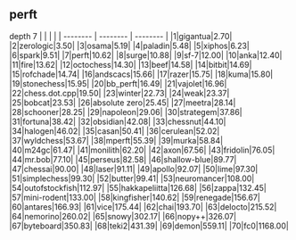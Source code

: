 ## perft
depth 7
|          |          |          | 
| -------- | -------- | -------- | 
|1|gigantua|2.70|
|2|zerologic|3.50|
|3|osama|5.19|
|4|paladin|5.48|
|5|xiphos|6.23|
|6|spark|9.51|
|7|perft|10.62|
|8|surge|10.88|
|9|sf-7|12.00|
|10|anka|12.40|
|11|fire|13.62|
|12|octochess|14.30|
|13|beef|14.58|
|14|bitbit|14.69|
|15|rofchade|14.74|
|16|andscacs|15.66|
|17|razer|15.75|
|18|kuma|15.80|
|19|stonechess|15.95|
|20|bb_perft|16.49|
|21|vajolet|16.96|
|22|chess.dot.cpp|19.50|
|23|winter|22.73|
|24|weak|23.37|
|25|bobcat|23.53|
|26|absolute zero|25.45|
|27|meetra|28.14|
|28|schooner|28.25|
|29|napoleon|29.06|
|30|strategem|37.86|
|31|fortuna|38.42|
|32|obsidian|42.08|
|33|chessnut|44.10|
|34|halogen|46.02|
|35|casan|50.41|
|36|cerulean|52.02|
|37|wyldchess|53.67|
|38|mperft|55.39|
|39|murka|58.84|
|40|m24gc|61.47|
|41|monilith|62.20|
|42|axon|67.56|
|43|fridolin|76.05|
|44|mr.bob|77.10|
|45|perseus|82.58|
|46|shallow-blue|89.77|
|47|chessai|90.00|
|48|laser|91.11|
|49|apollo|92.07|
|50|lime|97.30|
|51|simplechess|99.30|
|52|butter|99.41|
|53|neuromancer|108.00|
|54|outofstockfish|112.97|
|55|hakkapeliitta|126.68|
|56|zappa|132.45|
|57|mini-rodent|133.00|
|58|kingfisher|140.62|
|59|renegade|156.67|
|60|antares|166.93|
|61|vice|175.44|
|62|chai|193.70|
|63|delocto|215.52|
|64|nemorino|260.02|
|65|snowy|302.17|
|66|nopy++|326.07|
|67|byteboard|350.83|
|68|teki2|431.39|
|69|demon|559.11|
|70|fc0|1168.00|

